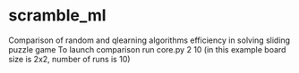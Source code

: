 # scramble_ml
Comparison of random and qlearning algorithms efficiency in solving sliding puzzle game
To launch comparison run core.py 2 10 (in this example board size is 2x2, number of runs is 10)
